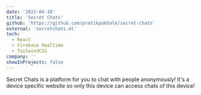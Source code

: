 ```yaml
---
date: '2022-04-10'
title: 'Secret Chats'
github: 'https://github.com/pratikpakhale/secret-chats'
external: 'secretchats.ml'
tech:
  - React
  - Firebase Realtime
  - TailwindCSS
company: ''
showInProjects: false
---
```


Secret Chats is a platform for you to chat with people anonymously! It's a device specific website so only this device can access chats of this device!
